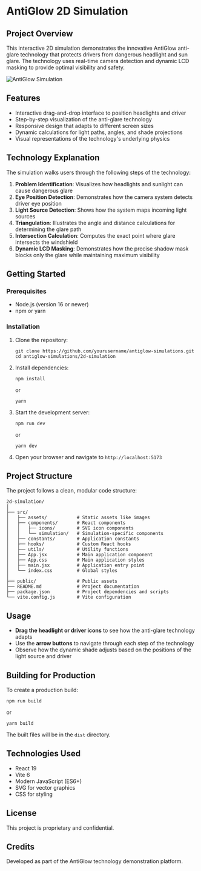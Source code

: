 # AntiGlow 2D Simulation

## Project Overview

This interactive 2D simulation demonstrates the innovative AntiGlow anti-glare technology that protects drivers from dangerous headlight and sun glare. The technology uses real-time camera detection and dynamic LCD masking to provide optimal visibility and safety.

![AntiGlow Simulation](./src/assets/logo.png)

## Features

- Interactive drag-and-drop interface to position headlights and driver
- Step-by-step visualization of the anti-glare technology
- Responsive design that adapts to different screen sizes
- Dynamic calculations for light paths, angles, and shade projections
- Visual representations of the technology's underlying physics

## Technology Explanation

The simulation walks users through the following steps of the technology:

1. **Problem Identification**: Visualizes how headlights and sunlight can cause dangerous glare
2. **Eye Position Detection**: Demonstrates how the camera system detects driver eye position
3. **Light Source Detection**: Shows how the system maps incoming light sources
4. **Triangulation**: Illustrates the angle and distance calculations for determining the glare path
5. **Intersection Calculation**: Computes the exact point where glare intersects the windshield
6. **Dynamic LCD Masking**: Demonstrates how the precise shadow mask blocks only the glare while maintaining maximum visibility

## Getting Started

### Prerequisites

- Node.js (version 16 or newer)
- npm or yarn

### Installation

1. Clone the repository:
   ```
   git clone https://github.com/yourusername/antiglow-simulations.git
   cd antiglow-simulations/2d-simulation
   ```

2. Install dependencies:
   ```
   npm install
   ```
   or
   ```
   yarn
   ```

3. Start the development server:
   ```
   npm run dev
   ```
   or
   ```
   yarn dev
   ```

4. Open your browser and navigate to `http://localhost:5173`

## Project Structure

The project follows a clean, modular code structure:

```
2d-simulation/
│
├── src/
│   ├── assets/           # Static assets like images
│   ├── components/       # React components
│   │   ├── icons/        # SVG icon components
│   │   └── simulation/   # Simulation-specific components
│   ├── constants/        # Application constants
│   ├── hooks/            # Custom React hooks
│   ├── utils/            # Utility functions
│   ├── App.jsx           # Main application component
│   ├── App.css           # Main application styles
│   ├── main.jsx          # Application entry point
│   └── index.css         # Global styles
│
├── public/               # Public assets
├── README.md             # Project documentation
├── package.json          # Project dependencies and scripts
└── vite.config.js        # Vite configuration
```

## Usage

- **Drag the headlight or driver icons** to see how the anti-glare technology adapts
- Use the **arrow buttons** to navigate through each step of the technology
- Observe how the dynamic shade adjusts based on the positions of the light source and driver

## Building for Production

To create a production build:

```
npm run build
```
or
```
yarn build
```

The built files will be in the `dist` directory.

## Technologies Used

- React 19
- Vite 6
- Modern JavaScript (ES6+)
- SVG for vector graphics
- CSS for styling

## License

This project is proprietary and confidential.

## Credits

Developed as part of the AntiGlow technology demonstration platform.
